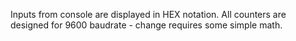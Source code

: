 Inputs from console are displayed in HEX notation. All counters are designed for 9600 baudrate - change requires some simple math.
